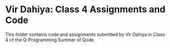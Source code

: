 # Vir Dahiya: Class 4 Assignments and Code
This folder contains code and assignments submitted by Vir Dahiya in Class 4 of the Q-Programming Summer of Qode.